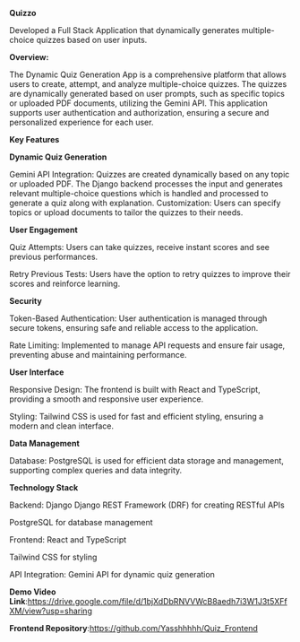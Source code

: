 


********Quizzo********

Developed a Full Stack Application that dynamically generates multiple-choice quizzes based on user inputs.

**Overview:**

The Dynamic Quiz Generation App is a comprehensive platform that allows users to create, attempt, and analyze multiple-choice quizzes. The quizzes are dynamically generated based on user prompts, such as specific topics or uploaded PDF documents, utilizing the Gemini API. This application supports user authentication and authorization, ensuring a secure and personalized experience for each user.

**Key Features**

**Dynamic Quiz Generation**

Gemini API Integration: Quizzes are created dynamically based on any topic or uploaded PDF. The Django backend processes the input and generates relevant multiple-choice questions which is handled and processed to generate a quiz along with explanation.
Customization: Users can specify topics or upload documents to tailor the quizzes to their needs.

**User Engagement**

Quiz Attempts: Users can take quizzes, receive instant scores and see previous performances.

Retry Previous Tests: Users have the option to retry quizzes to improve their scores and reinforce learning.

**Security**

Token-Based Authentication: User authentication is managed through secure tokens, ensuring safe and reliable access to the application.

Rate Limiting: Implemented to manage API requests and ensure fair usage, preventing abuse and maintaining performance.

**User Interface**

Responsive Design: The frontend is built with React and TypeScript, providing a smooth and responsive user experience.

Styling: Tailwind CSS is used for fast and efficient styling, ensuring a modern and clean interface.

**Data Management**

Database: PostgreSQL is used for efficient data storage and management, supporting complex queries and data integrity.

**Technology Stack**

Backend: Django
Django REST Framework (DRF) for creating RESTful APIs

PostgreSQL for database management

Frontend: React and TypeScript

Tailwind CSS for styling

API Integration: Gemini API for dynamic quiz generation


**Demo Video Link**:https://drive.google.com/file/d/1bjXdDbRNVVWcB8aedh7i3W1J3t5XFfXM/view?usp=sharing

**Frontend Repository**:https://github.com/Yasshhhhh/Quiz_Frontend
